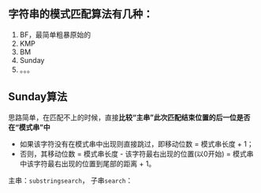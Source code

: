 ## 字符串的模式匹配算法有几种：

1. BF，最简单粗暴原始的
2. KMP
3. BM
4. Sunday
5. 。。。

## Sunday算法

思路简单，在匹配不上的时候，直接**比较“主串”此次匹配结束位置的后一位是否在“模式串”中**

- 如果该字符没有在模式串中出现则直接跳过，即移动位数 = 模式串长度 + 1；
- 否则，其移动位数 = 模式串长度 - 该字符最右出现的位置(以0开始) = 模式串中该字符最右出现的位置到尾部的距离 + 1。

主串：`substringsearch`， 子串`search`：

